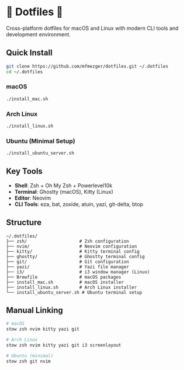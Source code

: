 # 🔧 Dotfiles :rocket:

Cross-platform dotfiles for macOS and Linux with modern CLI tools and development environment.

## Quick Install

```bash
git clone https://github.com/mfmezger/dotfiles.git ~/.dotfiles
cd ~/.dotfiles
```

### macOS
```bash
./install_mac.sh
```
### Arch Linux
```bash
./install_linux.sh
```

### Ubuntu (Minimal Setup)
```bash
./install_ubuntu_server.sh
```

## Key Tools

- **Shell**: Zsh + Oh My Zsh + Powerlevel10k
- **Terminal**: Ghostty (macOS), Kitty (Linux)
- **Editor**: Neovim
- **CLI Tools**: eza, bat, zoxide, atuin, yazi, git-delta, btop

## Structure

```
~/.dotfiles/
├── zsh/                    # Zsh configuration
├── nvim/                   # Neovim configuration  
├── kitty/                  # Kitty terminal config
├── ghostty/                # Ghostty terminal config
├── git/                    # Git configuration
├── yazi/                   # Yazi file manager
├── i3/                     # i3 window manager (Linux)
├── Brewfile                # macOS packages
├── install_mac.sh          # macOS installer
├── install_linux.sh        # Arch Linux installer
└── install_ubuntu_server.sh # Ubuntu terminal setup
```

## Manual Linking

```bash
# macOS
stow zsh nvim kitty yazi git

# Arch Linux  
stow zsh nvim kitty yazi git i3 screenlayout

# Ubuntu (minimal)
stow zsh git nvim
```
